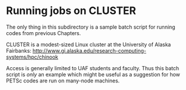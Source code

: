 Running jobs on CLUSTER
=======================

The only thing in this subdirectory is a sample batch script for running codes
from previous Chapters.

CLUSTER is a modest-sized Linux cluster at the University of Alaska Fairbanks:
http://www.gi.alaska.edu/research-computing-systems/hpc/chinook

Access is generally limited to UAF students and faculty.  Thus this batch
script is _only_ an example which might be useful as a suggestion for how
PETSc codes are run on many-node machines.

